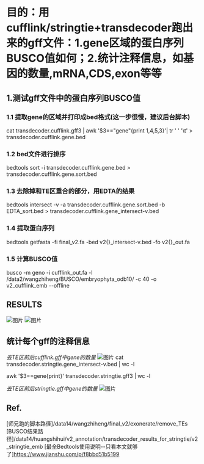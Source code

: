 # 目的：用cufflink/stringtie+transdecoder跑出来的gff文件：1.gene区域的蛋白序列BUSCO值如何；2.统计注释信息，如基因的数量,mRNA,CDS,exon等等
## 1.测试gff文件中的蛋白序列BUSCO值
### 1.1 提取gene的区域并打印成bed格式(这一步很慢，建议后台脚本)
  cat transdecoder.cufflink.gff3 | awk '$3=="gene"{print $1,$4,$5,$3}'| tr ' ' '\t' > transdecoder.cufflink.gene.bed
### 1.2 bed文件进行排序
  bedtools sort -i transdecoder.cufflink.gene.bed > transdecoder.cufflink.gene.sort.bed
### 1.3 去除掉和TE区重合的部分，用EDTA的结果
  bedtools intersect -v -a transdecoder.cufflink.gene.sort.bed -b EDTA_sort.bed > transdecoder.cufflink.gene_intersect-v.bed
### 1.4 提取蛋白序列
  bedtools getfasta -fi final_v2.fa -bed v2{}_intersect-v.bed -fo v2{}_out.fa
  
### 1.5 计算BUSCO值
  busco -m geno -i cufflink_out.fa -l /data2/wangzhiheng/BUSCO/embryophyta_odb10/ -c 40 -o v2_cufflink_emb --offline

## RESULTS
![图片](https://user-images.githubusercontent.com/76728625/133548738-2c02b7a6-5f78-46e5-aa16-e42efe956f30.png)
![图片](https://user-images.githubusercontent.com/76728625/133548748-f58a3585-19c6-4107-ac2d-257ec052c261.png)

## 统计每个gff的注释信息
*去TE区前后cufflink.gff中gene的数量*
![图片](https://user-images.githubusercontent.com/76728625/133565255-490bb843-846c-4cf0-8cd6-ef4d728ec714.png)
  cat transdecoder.stringtie.gene_intersect-v.bed | wc -l
  
  awk '$3==gene{print}' transdecoder.stringtie.gff3 | wc -l
  
*去TE区前后stringtie.gff中gene的数量*
![图片](https://user-images.githubusercontent.com/76728625/133566007-1aa936fc-79b5-4b11-baea-97a8cc4dfb8d.png)


## Ref.
[师兄跑的脚本路径]/data14/wangzhiheng/final_v2/exonerate/remove_TEs
[BUSCO结果路径]/data14/huangshihui/v2_annotation/transdecoder_results_for_stringtie/v2_stringtie_emb
[最全Bedtools使用说明--只看本文就够了]https://www.jianshu.com/p/f8bbd51b5199

